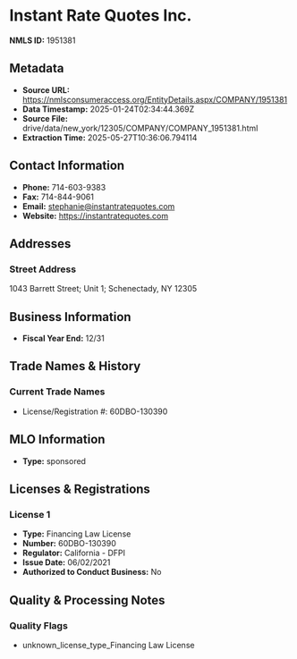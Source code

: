 # Instant Rate Quotes Inc.

**NMLS ID:** 1951381

## Metadata
- **Source URL:** https://nmlsconsumeraccess.org/EntityDetails.aspx/COMPANY/1951381
- **Data Timestamp:** 2025-01-24T02:34:44.369Z
- **Source File:** drive/data/new_york/12305/COMPANY/COMPANY_1951381.html
- **Extraction Time:** 2025-05-27T10:36:06.794114

## Contact Information
- **Phone:** 714-603-9383
- **Fax:** 714-844-9061
- **Email:** stephanie@instantratequotes.com
- **Website:** https://instantratequotes.com

## Addresses
### Street Address
1043 Barrett Street; Unit 1; Schenectady, NY 12305

## Business Information
- **Fiscal Year End:** 12/31

## Trade Names & History
### Current Trade Names
- License/Registration #: 60DBO-130390

## MLO Information
- **Type:** sponsored

## Licenses & Registrations

### License 1
- **Type:** Financing Law License
- **Number:** 60DBO-130390
- **Regulator:** California - DFPI
- **Issue Date:** 06/02/2021
- **Authorized to Conduct Business:** No

## Quality & Processing Notes
### Quality Flags
- unknown_license_type_Financing Law License
